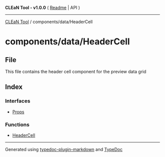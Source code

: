 **CLEaN Tool - v1.0.0** ( [Readme](../../../README.md) \| API )

***

[CLEaN Tool](../../../modules.md) / components/data/HeaderCell

# components/data/HeaderCell

## File

This file contains the header cell component for the preview data grid

## Index

### Interfaces

- [Props](interfaces/Props.md)

### Functions

- [HeaderCell](functions/HeaderCell.md)

***

Generated using [typedoc-plugin-markdown](https://www.npmjs.com/package/typedoc-plugin-markdown) and [TypeDoc](https://typedoc.org/)

